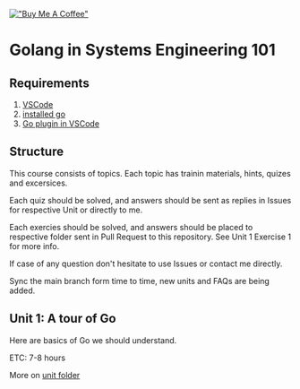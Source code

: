[!["Buy Me A Coffee"](https://www.buymeacoffee.com/assets/img/custom_images/orange_img.png)](https://www.buymeacoffee.com/eliastor)
# Golang in Systems Engineering 101

## Requirements
1. [VSCode](https://code.visualstudio.com/download)
2. [installed go](https://go.dev/dl)
3. [Go plugin in VSCode](vscode:extension/golang.Go)

## Structure

This course consists of topics.
Each topic has trainin materials, hints, quizes and excersices.

Each quiz should be solved, and answers should be sent as replies in Issues for respective Unit or directly to me.

Each exercies should be solved, and answers should be placed to respective folder sent in Pull Request to this repository. See Unit 1 Exercise 1 for more info.

If case of any question don't hesitate to use Issues or contact me directly.

Sync the main branch form time to time, new units and FAQs are being added.

## Unit 1: A tour of Go
Here are basics of Go we should understand.

ETC: 7-8 hours

More on [unit folder](unit1)
